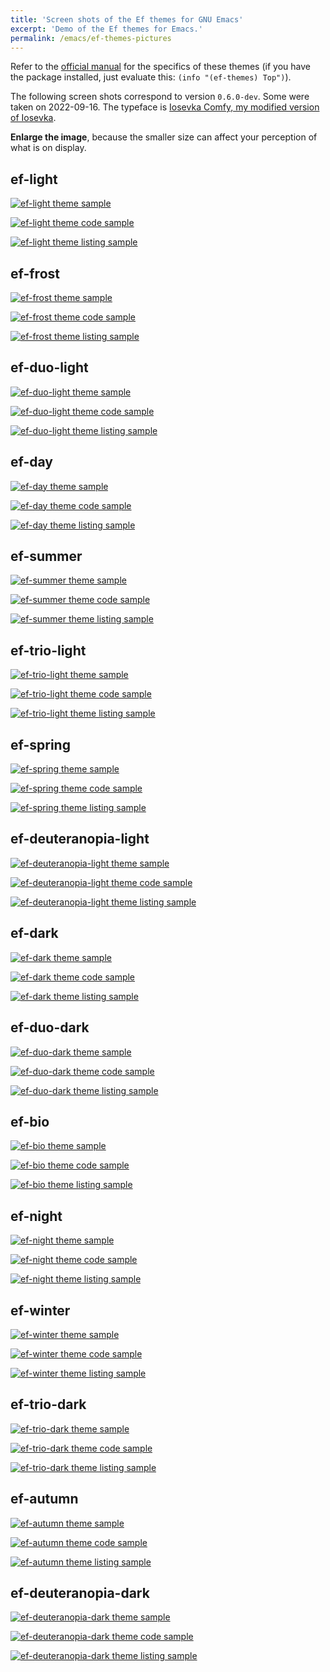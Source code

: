 ```yaml
---
title: 'Screen shots of the Ef themes for GNU Emacs'
excerpt: 'Demo of the Ef themes for Emacs.'
permalink: /emacs/ef-themes-pictures
---
```


Refer to the [official manual](https://protesilaos.com/emacs/ef-themes)
for the specifics of these themes (if you have the package installed,
just evaluate this: `(info "(ef-themes) Top")`).

The following screen shots correspond to version `0.6.0-dev`.  Some were
taken on 2022-09-16.  The typeface is [Iosevka Comfy, my modified
version of Iosevka](https://git.sr.ht/~protesilaos/iosevka-comfy).

**Enlarge the image**, because the smaller size can affect your
perception of what is on display.

## ef-light

<a href="{{'/assets/images/ef/ef-light.png' | absolute_url }}"><img alt="ef-light theme sample" src="{{'/assets/images/ef/ef-light.png' | absolute_url }}"/></a>

<a href="{{'/assets/images/ef/ef-light-code.png' | absolute_url }}"><img alt="ef-light theme code sample" src="{{'/assets/images/ef/ef-light-code.png' | absolute_url }}"/></a>

<a href="{{'/assets/images/ef/ef-light-listing.png' | absolute_url }}"><img alt="ef-light theme listing sample" src="{{'/assets/images/ef/ef-light-listing.png' | absolute_url }}"/></a>

## ef-frost

<a href="{{'/assets/images/ef/ef-frost.png' | absolute_url }}"><img alt="ef-frost theme sample" src="{{'/assets/images/ef/ef-frost.png' | absolute_url }}"/></a>

<a href="{{'/assets/images/ef/ef-frost-code.png' | absolute_url }}"><img alt="ef-frost theme code sample" src="{{'/assets/images/ef/ef-frost-code.png' | absolute_url }}"/></a>

<a href="{{'/assets/images/ef/ef-frost-listing.png' | absolute_url }}"><img alt="ef-frost theme listing sample" src="{{'/assets/images/ef/ef-frost-listing.png' | absolute_url }}"/></a>

## ef-duo-light

<a href="{{'/assets/images/ef/ef-duo-light.png' | absolute_url }}"><img alt="ef-duo-light theme sample" src="{{'/assets/images/ef/ef-duo-light.png' | absolute_url }}"/></a>

<a href="{{'/assets/images/ef/ef-duo-light-code.png' | absolute_url }}"><img alt="ef-duo-light theme code sample" src="{{'/assets/images/ef/ef-duo-light-code.png' | absolute_url }}"/></a>

<a href="{{'/assets/images/ef/ef-duo-light-listing.png' | absolute_url }}"><img alt="ef-duo-light theme listing sample" src="{{'/assets/images/ef/ef-duo-light-listing.png' | absolute_url }}"/></a>

## ef-day

<a href="{{'/assets/images/ef/ef-day.png' | absolute_url }}"><img alt="ef-day theme sample" src="{{'/assets/images/ef/ef-day.png' | absolute_url }}"/></a>

<a href="{{'/assets/images/ef/ef-day-code.png' | absolute_url }}"><img alt="ef-day theme code sample" src="{{'/assets/images/ef/ef-day-code.png' | absolute_url }}"/></a>

<a href="{{'/assets/images/ef/ef-day-listing.png' | absolute_url }}"><img alt="ef-day theme listing sample" src="{{'/assets/images/ef/ef-day-listing.png' | absolute_url }}"/></a>

## ef-summer

<a href="{{'/assets/images/ef/ef-summer.png' | absolute_url }}"><img alt="ef-summer theme sample" src="{{'/assets/images/ef/ef-summer.png' | absolute_url }}"/></a>

<a href="{{'/assets/images/ef/ef-summer-code.png' | absolute_url }}"><img alt="ef-summer theme code sample" src="{{'/assets/images/ef/ef-summer-code.png' | absolute_url }}"/></a>

<a href="{{'/assets/images/ef/ef-summer-listing.png' | absolute_url }}"><img alt="ef-summer theme listing sample" src="{{'/assets/images/ef/ef-summer-listing.png' | absolute_url }}"/></a>

## ef-trio-light

<a href="{{'/assets/images/ef/ef-trio-light.png' | absolute_url }}"><img alt="ef-trio-light theme sample" src="{{'/assets/images/ef/ef-trio-light.png' | absolute_url }}"/></a>

<a href="{{'/assets/images/ef/ef-trio-light-code.png' | absolute_url }}"><img alt="ef-trio-light theme code sample" src="{{'/assets/images/ef/ef-trio-light-code.png' | absolute_url }}"/></a>

<a href="{{'/assets/images/ef/ef-trio-light-listing.png' | absolute_url }}"><img alt="ef-trio-light theme listing sample" src="{{'/assets/images/ef/ef-trio-light-listing.png' | absolute_url }}"/></a>

## ef-spring

<a href="{{'/assets/images/ef/ef-spring.png' | absolute_url }}"><img alt="ef-spring theme sample" src="{{'/assets/images/ef/ef-spring.png' | absolute_url }}"/></a>

<a href="{{'/assets/images/ef/ef-spring-code.png' | absolute_url }}"><img alt="ef-spring theme code sample" src="{{'/assets/images/ef/ef-spring-code.png' | absolute_url }}"/></a>

<a href="{{'/assets/images/ef/ef-spring-listing.png' | absolute_url }}"><img alt="ef-spring theme listing sample" src="{{'/assets/images/ef/ef-spring-listing.png' | absolute_url }}"/></a>

## ef-deuteranopia-light

<a href="{{'/assets/images/ef/ef-deuteranopia-light.png' | absolute_url }}"><img alt="ef-deuteranopia-light theme sample" src="{{'/assets/images/ef/ef-deuteranopia-light.png' | absolute_url }}"/></a>

<a href="{{'/assets/images/ef/ef-deuteranopia-light-code.png' | absolute_url }}"><img alt="ef-deuteranopia-light theme code sample" src="{{'/assets/images/ef/ef-deuteranopia-light-code.png' | absolute_url }}"/></a>

<a href="{{'/assets/images/ef/ef-deuteranopia-light-listing.png' | absolute_url }}"><img alt="ef-deuteranopia-light theme listing sample" src="{{'/assets/images/ef/ef-deuteranopia-light-listing.png' | absolute_url }}"/></a>

## ef-dark

<a href="{{'/assets/images/ef/ef-dark.png' | absolute_url }}"><img alt="ef-dark theme sample" src="{{'/assets/images/ef/ef-dark.png' | absolute_url }}"/></a>

<a href="{{'/assets/images/ef/ef-dark-code.png' | absolute_url }}"><img alt="ef-dark theme code sample" src="{{'/assets/images/ef/ef-dark-code.png' | absolute_url }}"/></a>

<a href="{{'/assets/images/ef/ef-dark-listing.png' | absolute_url }}"><img alt="ef-dark theme listing sample" src="{{'/assets/images/ef/ef-dark-listing.png' | absolute_url }}"/></a>

## ef-duo-dark

<a href="{{'/assets/images/ef/ef-duo-dark.png' | absolute_url }}"><img alt="ef-duo-dark theme sample" src="{{'/assets/images/ef/ef-duo-dark.png' | absolute_url }}"/></a>

<a href="{{'/assets/images/ef/ef-duo-dark-code.png' | absolute_url }}"><img alt="ef-duo-dark theme code sample" src="{{'/assets/images/ef/ef-duo-dark-code.png' | absolute_url }}"/></a>

<a href="{{'/assets/images/ef/ef-duo-dark-listing.png' | absolute_url }}"><img alt="ef-duo-dark theme listing sample" src="{{'/assets/images/ef/ef-duo-dark-listing.png' | absolute_url }}"/></a>

## ef-bio

<a href="{{'/assets/images/ef/ef-bio.png' | absolute_url }}"><img alt="ef-bio theme sample" src="{{'/assets/images/ef/ef-bio.png' | absolute_url }}"/></a>

<a href="{{'/assets/images/ef/ef-bio-code.png' | absolute_url }}"><img alt="ef-bio theme code sample" src="{{'/assets/images/ef/ef-bio-code.png' | absolute_url }}"/></a>

<a href="{{'/assets/images/ef/ef-bio-listing.png' | absolute_url }}"><img alt="ef-bio theme listing sample" src="{{'/assets/images/ef/ef-bio-listing.png' | absolute_url }}"/></a>

## ef-night

<a href="{{'/assets/images/ef/ef-night.png' | absolute_url }}"><img alt="ef-night theme sample" src="{{'/assets/images/ef/ef-night.png' | absolute_url }}"/></a>

<a href="{{'/assets/images/ef/ef-night-code.png' | absolute_url }}"><img alt="ef-night theme code sample" src="{{'/assets/images/ef/ef-night-code.png' | absolute_url }}"/></a>

<a href="{{'/assets/images/ef/ef-night-listing.png' | absolute_url }}"><img alt="ef-night theme listing sample" src="{{'/assets/images/ef/ef-night-listing.png' | absolute_url }}"/></a>

## ef-winter

<a href="{{'/assets/images/ef/ef-winter.png' | absolute_url }}"><img alt="ef-winter theme sample" src="{{'/assets/images/ef/ef-winter.png' | absolute_url }}"/></a>

<a href="{{'/assets/images/ef/ef-winter-code.png' | absolute_url }}"><img alt="ef-winter theme code sample" src="{{'/assets/images/ef/ef-winter-code.png' | absolute_url }}"/></a>

<a href="{{'/assets/images/ef/ef-winter-listing.png' | absolute_url }}"><img alt="ef-winter theme listing sample" src="{{'/assets/images/ef/ef-winter-listing.png' | absolute_url }}"/></a>

## ef-trio-dark

<a href="{{'/assets/images/ef/ef-trio-dark.png' | absolute_url }}"><img alt="ef-trio-dark theme sample" src="{{'/assets/images/ef/ef-trio-dark.png' | absolute_url }}"/></a>

<a href="{{'/assets/images/ef/ef-trio-dark-code.png' | absolute_url }}"><img alt="ef-trio-dark theme code sample" src="{{'/assets/images/ef/ef-trio-dark-code.png' | absolute_url }}"/></a>

<a href="{{'/assets/images/ef/ef-trio-dark-listing.png' | absolute_url }}"><img alt="ef-trio-dark theme listing sample" src="{{'/assets/images/ef/ef-trio-dark-listing.png' | absolute_url }}"/></a>

## ef-autumn

<a href="{{'/assets/images/ef/ef-autumn.png' | absolute_url }}"><img alt="ef-autumn theme sample" src="{{'/assets/images/ef/ef-autumn.png' | absolute_url }}"/></a>

<a href="{{'/assets/images/ef/ef-autumn-code.png' | absolute_url }}"><img alt="ef-autumn theme code sample" src="{{'/assets/images/ef/ef-autumn-code.png' | absolute_url }}"/></a>

<a href="{{'/assets/images/ef/ef-autumn-listing.png' | absolute_url }}"><img alt="ef-autumn theme listing sample" src="{{'/assets/images/ef/ef-autumn-listing.png' | absolute_url }}"/></a>

## ef-deuteranopia-dark

<a href="{{'/assets/images/ef/ef-deuteranopia-dark.png' | absolute_url }}"><img alt="ef-deuteranopia-dark theme sample" src="{{'/assets/images/ef/ef-deuteranopia-dark.png' | absolute_url }}"/></a>

<a href="{{'/assets/images/ef/ef-deuteranopia-dark-code.png' | absolute_url }}"><img alt="ef-deuteranopia-dark theme code sample" src="{{'/assets/images/ef/ef-deuteranopia-dark-code.png' | absolute_url }}"/></a>

<a href="{{'/assets/images/ef/ef-deuteranopia-dark-listing.png' | absolute_url }}"><img alt="ef-deuteranopia-dark theme listing sample" src="{{'/assets/images/ef/ef-deuteranopia-dark-listing.png' | absolute_url }}"/></a>
